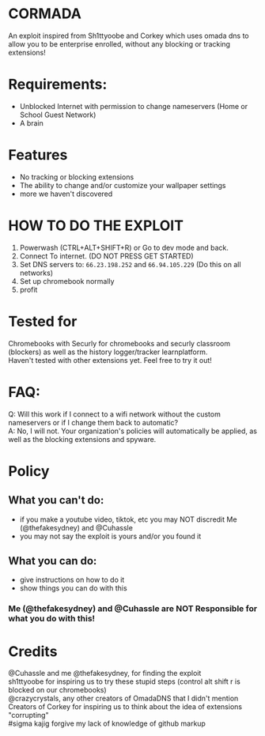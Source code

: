 # CORMADA
An exploit inspired from Sh1ttyoobe and Corkey which uses omada dns to allow you to be enterprise enrolled, without any blocking or tracking extensions!
# Requirements:
* Unblocked Internet with permission to change nameservers (Home or School Guest Network)  
* A brain  
# Features
* No tracking or blocking extensions  
* The ability to change and/or customize your wallpaper settings  
* more we haven't discovered  
# HOW TO DO THE EXPLOIT
1. Powerwash (CTRL+ALT+SHIFT+R) or Go to dev mode and back.
2. Connect To internet. (DO NOT PRESS GET STARTED)
3. Set DNS servers to: `66.23.198.252` and `66.94.105.229` (Do this on all networks)
4. Set up chromebook normally
5. profit

# Tested for 
Chromebooks with Securly for chromebooks and securly classroom (blockers) as well as the history logger/tracker learnplatform.  
Haven't tested with other extensions yet. Feel free to try it out!  
# FAQ:
Q: Will this work if I connect to a wifi network without the custom nameservers or if I change them back to automatic?  
A: No, I will not. Your organization's policies will automatically be applied, as well as the blocking extensions and spyware. 
# Policy
## What you can't do:
* if you make a youtube video, tiktok, etc you may NOT discredit Me (@thefakesydney) and @Cuhassle  
* you may not say the exploit is yours and/or you found it  
## What you can do:
* give instructions on how to do it  
* show things you can do with this  
### Me (@thefakesydney) and @Cuhassle are NOT Responsible for what you do with this!  
# Credits
@Cuhassle and me @thefakesydney, for finding the exploit  
sh1ttyoobe for inspiring us to try these stupid steps (control alt shift r is blocked on our chromebooks)  
@crazycrystals, any other creators of OmadaDNS that I didn't mention  
Creators of Corkey for inspiring us to think about the idea of extensions "corrupting"  
#sigma kajig
forgive my lack of knowledge of github markup
